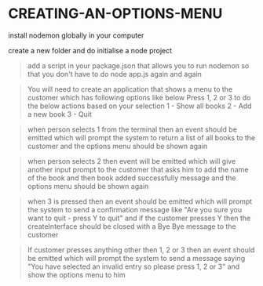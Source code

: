 # CREATING-AN-OPTIONS-MENU
install nodemon globally in your computer

create a new folder and do initialise a node project

 > add a script in your package.json that allows you to run nodemon so that you don't have to do node app.js again and again

 > You will need to create an application that shows a menu to the customer which has following options like below Press 1, 2 or 3 to do the below actions based on your selection 1 - Show all books 2 - Add a new book 3 - Quit

> when person selects 1 from the terminal then an event should be emitted which will prompt the system to return a list of all books to the customer and the options menu should be shown again

> when person selects 2 then event will be emitted which will give another input prompt to the customer that asks him to add the name of the book and then book added successfully message and the options menu should be shown again

> when 3 is pressed then an event should be emitted which will prompt the system to send a confirmation message like "Are you sure you want to quit - press Y to quit" and if the customer presses Y then the createInterface should be closed with a Bye Bye message to the customer

> If customer presses anything other then 1, 2 or 3 then an event should be emitted which will prompt the system to send a message saying "You have selected an invalid entry so please press 1, 2 or 3" and show the options menu to him

